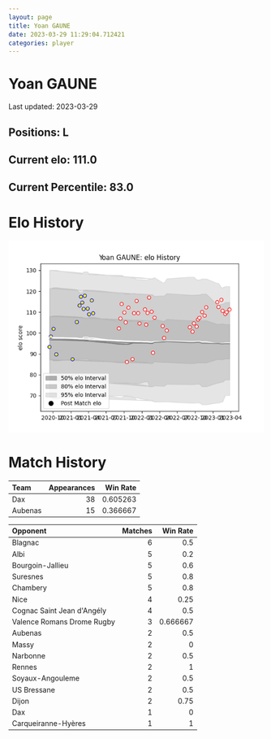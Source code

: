 ```yaml
---  
layout: page  
title: Yoan GAUNE  
date: 2023-03-29 11:29:04.712421  
categories: player  
---
```

# Yoan GAUNE


Last updated: 2023-03-29
## Positions: L

## Current elo: 111.0

## Current Percentile: 83.0

# Elo History


![elo history](history_YoanGAUNE.png)
# Match History


| Team    |   Appearances |   Win Rate |
|:--------|--------------:|-----------:|
| Dax     |            38 |   0.605263 |
| Aubenas |            15 |   0.366667 |

| Opponent                   |   Matches |   Win Rate |
|:---------------------------|----------:|-----------:|
| Blagnac                    |         6 |   0.5      |
| Albi                       |         5 |   0.2      |
| Bourgoin-Jallieu           |         5 |   0.6      |
| Suresnes                   |         5 |   0.8      |
| Chambery                   |         5 |   0.8      |
| Nice                       |         4 |   0.25     |
| Cognac Saint Jean d'Angély |         4 |   0.5      |
| Valence Romans Drome Rugby |         3 |   0.666667 |
| Aubenas                    |         2 |   0.5      |
| Massy                      |         2 |   0        |
| Narbonne                   |         2 |   0.5      |
| Rennes                     |         2 |   1        |
| Soyaux-Angouleme           |         2 |   0.5      |
| US Bressane                |         2 |   0.5      |
| Dijon                      |         2 |   0.75     |
| Dax                        |         1 |   0        |
| Carqueiranne-Hyères        |         1 |   1        |